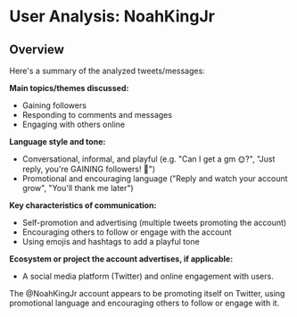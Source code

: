 # User Analysis: NoahKingJr

## Overview

Here's a summary of the analyzed tweets/messages:

**Main topics/themes discussed:**

* Gaining followers
* Responding to comments and messages
* Engaging with others online

**Language style and tone:**

* Conversational, informal, and playful (e.g. "Can I get a gm 🌞?", "Just reply, you're GAINING followers! 💜")
* Promotional and encouraging language ("Reply and watch your account grow", "You'll thank me later")

**Key characteristics of communication:**

* Self-promotion and advertising (multiple tweets promoting the account)
* Encouraging others to follow or engage with the account
* Using emojis and hashtags to add a playful tone

**Ecosystem or project the account advertises, if applicable:**

* A social media platform (Twitter) and online engagement with users.

The @NoahKingJr account appears to be promoting itself on Twitter, using promotional language and encouraging others to follow or engage with it.
